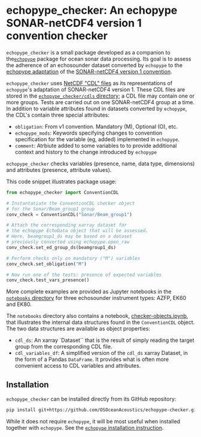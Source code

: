 # echopype_checker: An echopype SONAR-netCDF4 version 1 convention checker

`echopype_checker` is a small package developed as a companion to the[`echopype`](https://echopype.readthedocs.io) package for ocean sonar data processing. Its goal is to assess the adherence of an echosounder dataset converted by `echopype` to the [echopype adaptation](https://echopype.readthedocs.io/en/latest/data-format-sonarnetcdf4.html) of the [SONAR-netCDF4 version 1 convention](https://github.com/ices-publications/SONAR-netCDF4/).

`echopype_checker` uses [NetCDF "CDL" files](https://docs.unidata.ucar.edu/nug/current/_c_d_l.html) as its representations of `echopype`'s adaptation of SONAR-netCDF4 version 1. These CDL files are stored in the [`echopype_checker/cdls` directory](https://github.com/OSOceanAcoustics/echopype-checker/tree/main/echopype_checker/cdls); a CDL file may contain one or more groups. Tests are carried out on one SONAR-netCDF4 group at a time. In addition to variable attributes found in datasets converted by `echopype`, the CDL's contain three special attributes:
- `obligation`: From v1 convention. Mandatory (M), Optional (O), etc.
- `echopype_mods`: Keywords specifying changes to convention specification for the variable (eg, added) implemented in `echopype`.
- `comment`: Atrbiute added to some variables to to provide additional context and history to the change introduced by `echopype`

`echopype_checker` checks variables (presence, name, data type, dimensions)
and attributes (presence, attribute values). 

This code snippet illustrates package usage:

```python
from echopype_checker import ConventionCDL

# Instantatiate the ConventionCDL checker object
# for the Sonar/Beam_group1 group
conv_check = ConventionCDL("Sonar/Beam_group1")

# Attach the corresponding xarray dataset for
# the echopype EchoData object that will be assessed.
# Here, beamgroup1_ds may be based on a dataset
# previously converted using echopype.open_raw
conv_check.set_ed_group_ds(beamgroup1_ds)

# Perform checks only on mandatory ("M") variables
conv_check.set_obligation("M")

# Now run one of the tests: presence of expected variables
conv_check.test_vars_presence()
```

More complete examples are provided as Jupyter notebooks in the [`notebooks` directory](https://github.com/OSOceanAcoustics/echopype-checker/tree/main/notebooks) for three echosounder instrument types: AZFP, EK60 and EK80. 

The `notebooks` directory also contains a notebook, [checker-objects.ipynb](https://github.com/OSOceanAcoustics/echopype-checker/blob/main/notebooks/checker-objects.ipynb), that illustrates the internal data structures found in the `ConventionCDL` object. The two data structures are available as object properties:
- `cdl_ds`: An xarray `Dataset`` that is the result of simply reading the target group from the corresponding CDL file.
- `cdl_variables_df`: A simplified version of the `cdl_ds` xarray Dataset, in the form of a Pandas `DataFrame`. It provides what is often more convenient access to CDL variables and attributes.

## Installation

`echopype_checker` can be installed directly from its GitHub repository:

```bash
pip install git+https://github.com/OSOceanAcoustics/echopype-checker.git
```

While it does not require `echopype`, it will be most useful when installed together with `echopype`. 
See the [`echopype` installation instruction](https://echopype.readthedocs.io/en/stable/installation.html).
